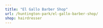 ```yaml
---
title: "El Gallo Barber Shop"
url: /huntington-park/el-gallo-barber-shop/
shop: hairdresser
---
```

